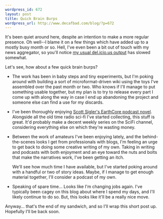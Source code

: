 ```yaml
--- 
wordpress_id: 672
layout: post
title: Quick Brain Burps
wordpress_url: http://www.decafbad.com/blog/?p=672
---
```

It's been quiet around here, despite an intention to make a more regular presence.  Oh well--I blame it on a few things which have added up to a mostly busy month or so.  Hell, I've even been a bit out of touch with my news aggregator, so you'll notice [my usual del.icio.us output][del] has slowed somewhat.

Let's see, how about a few quick brain burps?

* The work has been in baby steps and tiny experiments, but I'm poking around with building a sort of microformat-driven wiki using the toys I've assembled over the past month or two.  Who knows if I'll manage to put something usable together, but my plan is to try to release every part I come up with along the way in case I end up abandoning the project and someone else can find a use for my discards.

* I've been thoroughly enjoying [Scott Sigler's EarthCore podcast novel][earthcore].  Alongside all the old time radio sci-fi I've started collecting, this stuff is great.  It'd probably make a decent weekly series on the SciFi channel, considering everything else on which they're wasting money.

* Between the work of amateurs I've been enjoying lately, and the behind-the-scenes looks I get from professionals with blogs, I'm feeling an urge to get back to doing some creative writing of my own.  Taking in writing and podcasts with both enjoyment and an eye toward the nuts and bolts that make the narratives work, I've been getting an itch.

  We'll see how much time I have available, but I've started poking around with a handful or two of story ideas.  Maybe, if I manage to get enough material together, I'll consider a podcast of my own.

* Speaking of spare time... Looks like I'm changing jobs again.  I've typically been cagey on this blog about where I spend my days, and I'll likely continue to do so.  But, this looks like it'll be a really nice move.

Anyway... that's the end of my sandwich, and so I'll wrap this short post up.  Hopefully I'll be back soon.

[del]: http://del.icio.us/deusx
[earthcore]: http://www.scottsigler.net/earthcore/
